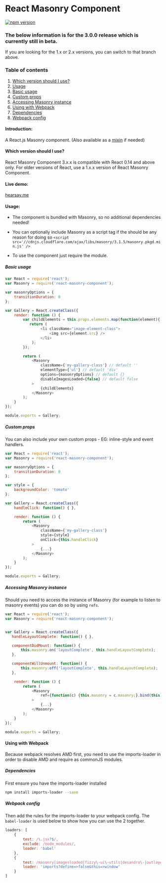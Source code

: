 React Masonry Component
=======================

[![npm version](https://badge.fury.io/js/react-masonry-component.svg)](http://badge.fury.io/js/react-masonry-component)

### The below information is for the 3.0.0 release which is currently still in beta.
If you are looking for the 1.x or 2.x versions, you can switch to that branch above.

### Table of contents
1. [Which version should I use?](#which-version-should-i-use)
2. [Usage](#usage)
  1. [Basic usage](#basic-usage)
  2. [Custom props](#custom-props)
  3. [Accessing Masonry instance](#accessing-masonry-instance)
3. [Using with Webpack](#using-with-webpack)
  1. [Dependencies](#dependencies)
  2. [Webpack config](#webpack-config)

#### Introduction:
A React.js Masonry component. (Also available as a [mixin](https://github.com/eiriklv/react-masonry-mixin) if needed)

#### Which version should I use?
React Masonry Component 3.x.x is compatible with React 0.14 and above only. For older versions of React, use a 1.x.x version of React Masonry Component.

#### Live demo:
[hearsay.me](http://www.hearsay.me)

#### Usage:

* The component is bundled with Masonry, so no additional dependencies needed!
* You can optionally include Masonry as a script tag if the should be any reason for doing so
`<script src='//cdnjs.cloudflare.com/ajax/libs/masonry/3.1.5/masonry.pkgd.min.js' />`

* To use the component just require the module.

##### Basic usage

```js
var React = require('react');
var Masonry = require('react-masonry-component');

var masonryOptions = {
    transitionDuration: 0
};

var Gallery = React.createClass({
    render: function () {
        var childElements = this.props.elements.map(function(element){
           return (
                <li className="image-element-class">
                    <img src={element.src} />
                </li>
            );
        });

        return (
            <Masonry
                className={'my-gallery-class'} // default ''
                elementType={'ul'} // default 'div'
                options={masonryOptions} // default {}
                disableImagesLoaded={false} // default false
            >
                {childElements}
            </Masonry>
        );
    }
});

module.exports = Gallery;
```

##### Custom props
You can also include your own custom props - EG: inline-style and event handlers.

```js
var React = require('react');
var Masonry = require('react-masonry-component');

var masonryOptions = {
    transitionDuration: 0
};

var style = {
    backgroundColor: 'tomato'
};

var Gallery = React.createClass({
    handleClick: function() { },

    render: function () {
        return (
            <Masonry
                className={'my-gallery-class'}
                style={style}
                onClick={this.handleClick}
            >
                {...}
            </Masonry>
        );
    }
});

module.exports = Gallery;
```

##### Accessing Masonry instance
Should you need to access the instance of Masonry (for example to listen to masonry events)
you can do so by using `refs`.

 ```js
 var React = require('react');
 var Masonry = require('react-masonry-component');


 var Gallery = React.createClass({
    handleLayoutComplete: function() { },

    componentDidMount: function() {
        this.masonry.on('layoutComplete', this.handleLayoutComplete);
    },

    componentWillUnmount: function() {
        this.masonry.off('layoutComplete', this.handleLayoutComplete);
    },

     render: function () {
         return (
             <Masonry
                 ref={function(c) {this.masonry = c.masonry;}.bind(this)}
             >
                 {...}
             </Masonry>
         );
     }
 });

 module.exports = Gallery;
 ```

#### Using with Webpack
Because webpack resolves AMD first, you need to use the imports-loader in order to disable AMD
and require as commonJS modules.

##### Dependencies
First ensure you have the imports-loader installed
```sh
npm install imports-loader --save
```

##### Webpack config
Then add the rules for the imports-loader to your webpack config.
The `babel-loader` is used below to show how you can use the 2 together.
```js
loaders: [
    {
        test: /\.jsx?$/,
        exclude: /node_modules/,
        loader: 'babel'
    },
    {
        test: /masonry|imagesloaded|fizzy\-ui\-utils|desandro\-|outlayer|get\-size|doc\-ready|eventie|eventemitter/,
        loader: 'imports?define=>false&this=>window'
    }
]
```